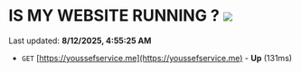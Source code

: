 # IS MY WEBSITE RUNNING ? [![](https://img.shields.io/static/v1?label=Sponsor&message=%E2%9D%A4&logo=GitHub&color=%23fe8e86)](https://github.com/sponsors/Youssef-Lehmam)

Last updated: **8/12/2025, 4:55:25 AM**

- `GET` [https://youssefservice.me](https://youssefservice.me) - **Up** (131ms)
